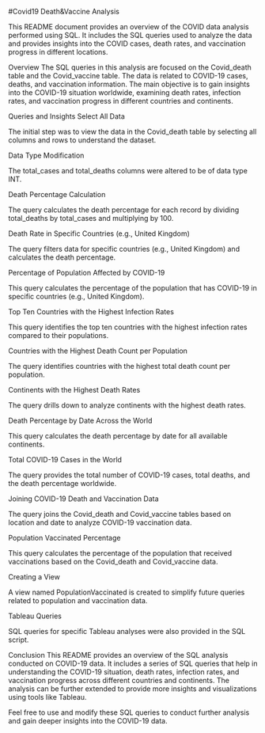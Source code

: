 #Covid19 Death&Vaccine Analysis

 This README document provides an overview of the COVID data analysis performed using SQL. It includes the SQL queries used to analyze the data and provides insights into the COVID cases, death rates, and vaccination progress in different locations.

Overview
The SQL queries in this analysis are focused on the Covid_death table and the Covid_vaccine table. The data is related to COVID-19 cases, deaths, and vaccination information. The main objective is to gain insights into the COVID-19 situation worldwide, examining death rates, infection rates, and vaccination progress in different countries and continents.

Queries and Insights
Select All Data

The initial step was to view the data in the Covid_death table by selecting all columns and rows to understand the dataset.

Data Type Modification

The total_cases and total_deaths columns were altered to be of data type INT.

Death Percentage Calculation

The query calculates the death percentage for each record by dividing total_deaths by total_cases and multiplying by 100.

Death Rate in Specific Countries (e.g., United Kingdom)

The query filters data for specific countries (e.g., United Kingdom) and calculates the death percentage.

Percentage of Population Affected by COVID-19

This query calculates the percentage of the population that has COVID-19 in specific countries (e.g., United Kingdom).

Top Ten Countries with the Highest Infection Rates

This query identifies the top ten countries with the highest infection rates compared to their populations.

Countries with the Highest Death Count per Population

The query identifies countries with the highest total death count per population.

Continents with the Highest Death Rates

The query drills down to analyze continents with the highest death rates.

Death Percentage by Date Across the World

This query calculates the death percentage by date for all available continents.

Total COVID-19 Cases in the World

The query provides the total number of COVID-19 cases, total deaths, and the death percentage worldwide.

Joining COVID-19 Death and Vaccination Data

The query joins the Covid_death and Covid_vaccine tables based on location and date to analyze COVID-19 vaccination data.

Population Vaccinated Percentage

This query calculates the percentage of the population that received vaccinations based on the Covid_death and Covid_vaccine data.

Creating a View

A view named PopulationVaccinated is created to simplify future queries related to population and vaccination data.

Tableau Queries

SQL queries for specific Tableau analyses were also provided in the SQL script.

Conclusion
This README provides an overview of the SQL analysis conducted on COVID-19 data. It includes a series of SQL queries that help in understanding the COVID-19 situation, death rates, infection rates, and vaccination progress across different countries and continents. The analysis can be further extended to provide more insights and visualizations using tools like Tableau.

Feel free to use and modify these SQL queries to conduct further analysis and gain deeper insights into the COVID-19 data.
